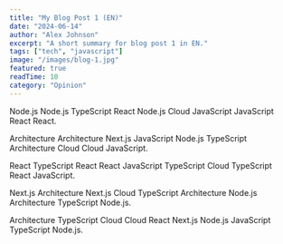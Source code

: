 ```yaml
---
title: "My Blog Post 1 (EN)"
date: "2024-06-14"
author: "Alex Johnson"
excerpt: "A short summary for blog post 1 in EN."
tags: ["tech", "javascript"]
image: "/images/blog-1.jpg"
featured: true
readTime: 10
category: "Opinion"
---
```


Node.js Node.js TypeScript React Node.js Cloud JavaScript JavaScript React React.

Architecture Architecture Next.js JavaScript Node.js TypeScript Architecture Cloud Cloud JavaScript.

React TypeScript React React JavaScript TypeScript Cloud TypeScript React JavaScript.

Next.js Architecture Next.js Cloud TypeScript Architecture Node.js Architecture TypeScript Node.js.

Architecture TypeScript Cloud Cloud React Next.js Node.js JavaScript TypeScript Node.js.
